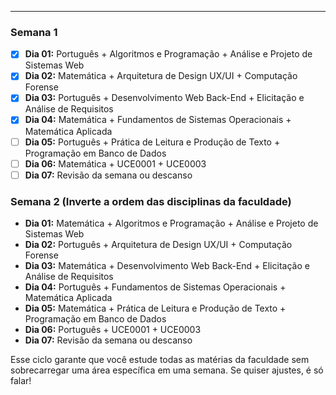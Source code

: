 
___
### **Semana 1**

- [x] **Dia 01:** Português + Algoritmos e Programação + Análise e Projeto de Sistemas Web
- [x] **Dia 02:** Matemática + Arquitetura de Design UX/UI + Computação Forense
- [x] **Dia 03:** Português + Desenvolvimento Web Back-End + Elicitação e Análise de Requisitos
- [x] **Dia 04:** Matemática + Fundamentos de Sistemas Operacionais + Matemática Aplicada
- [ ] **Dia 05:** Português + Prática de Leitura e Produção de Texto + Programação em Banco de Dados
- [ ] **Dia 06:** Matemática + UCE0001 + UCE0003
- [ ] **Dia 07:** Revisão da semana ou descanso

### **Semana 2** (Inverte a ordem das disciplinas da faculdade)

- **Dia 01:** Matemática + Algoritmos e Programação + Análise e Projeto de Sistemas Web
- **Dia 02:** Português + Arquitetura de Design UX/UI + Computação Forense
- **Dia 03:** Matemática + Desenvolvimento Web Back-End + Elicitação e Análise de Requisitos
- **Dia 04:** Português + Fundamentos de Sistemas Operacionais + Matemática Aplicada
- **Dia 05:** Matemática + Prática de Leitura e Produção de Texto + Programação em Banco de Dados
- **Dia 06:** Português + UCE0001 + UCE0003
- **Dia 07:** Revisão da semana ou descanso

Esse ciclo garante que você estude todas as matérias da faculdade sem sobrecarregar uma área específica em uma semana. Se quiser ajustes, é só falar!
 